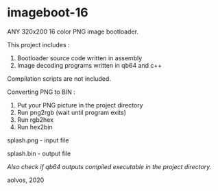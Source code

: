 # imageboot-16
ANY 320x200 16 color PNG image bootloader.

This project includes :
1) Bootloader source code written in assembly
2) Image decoding programs written in qb64 and c++

Compilation scripts are not included.

Converting PNG to BIN :
1) Put your PNG picture in the project directory
2) Run png2rgb (wait until program exits)
3) Run rgb2hex
4) Run hex2bin

splash.png - input file

splash.bin - output file

*Also check if qb64 outputs compiled executable in the project directory.*

aolvos, 2020
